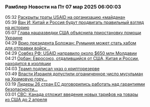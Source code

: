 <h3>Рамблер Новости на Пт 07 мар 2025 06:00:03</h3>
<div class="rssn table">
  <span class="smaller gray hspace">05:32</span> <a class="nodecor" href="https://news.rambler.ru/world/54310631-raskryty-traty-usaid-na-organizatsiyu-maydana/">Раскрыты траты USAID на организацию «майдана»</a>
</div>
<div class="rssn table">
  <span class="smaller gray hspace">05:39</span> <a class="nodecor" href="https://news.rambler.ru/world/54300578-van-i-kitay-i-rossiya-budut-prodvigat-pravilnyy-vzglyad-na-istoriyu/">Ван И: Китай и Россия будут продвигать правильный взгляд на историю</a>
</div>
<div class="rssn table">
  <span class="smaller gray hspace">05:07</span> <a class="nodecor" href="https://news.rambler.ru/world/54310719-glava-natsrazvedki-ssha-obyasnila-priostanovku-pomoschi-ukraine/">Глава нацразведки США объяснила приостановку помощи Украине</a>
</div>
<div class="rssn table">
  <span class="smaller gray hspace">04:29</span> <a class="nodecor" href="https://news.rambler.ru/world/54310764-vrio-prezidenta-bolozhan-rumyniya-mozhet-stat-habom-dlya-otpravki-voysk-na-ukrainu/">Врио президента Боложан: Румыния может стать хабом для отправки войск...</a>
</div>
<div class="rssn table">
  <span class="smaller gray hspace">04:29</span> <a class="nodecor" href="https://news.rambler.ru/world/54310767-sovbez-rf-usaid-napravilo-okolo-650-mln-moldavii/">Совбез РФ: USAID направило около $650 млн Молдавии</a>
</div>
<div class="rssn table">
  <span class="smaller gray hspace">04:21</span> <a class="nodecor" href="https://news.rambler.ru/world/54310740-orban-evrosoyuz-otdalivshiysya-ot-ssha-kitaya-i-rossii-nahoditsya-v-izolyatsii/">Орбан: Евросоюз, отдалившийся от США, Китая и России, находится в изоляции</a>
</div>
<div class="rssn table">
  <span class="smaller gray hspace">04:03</span> <a class="nodecor" href="https://news.rambler.ru/world/54310724-tramp-podpisal-ukaz-o-kriptorezerve/">Трамп подписал указ о крипторезерве</a>
</div>
<div class="rssn table">
  <span class="smaller gray hspace">03:49</span> <a class="nodecor" href="https://news.rambler.ru/world/54310620-vlasti-izrailya-dopustili-ogranichennoe-chislo-musulman-na-hramovuyu-goru-v-ramadan/">Власти Израиля допустили ограниченное число мусульман на Храмовую гору...</a>
</div>
<div class="rssn table">
  <span class="smaller gray hspace">03:19</span> <a class="nodecor" href="https://news.rambler.ru/world/54310691-lidery-26-stran-es-dogovorilis-rabotat-nad-garantiyami-bezopasnosti-dlya-kieva/">Лидеры 26 стран ЕС договорились работать над гарантиями безопасности...</a>
</div>
<div class="rssn table">
  <span class="smaller gray hspace">03:01</span> <a class="nodecor" href="https://news.rambler.ru/world/54310675-cbc-kanada-otlozhit-vvedenie-novyh-tarifov-na-tovary-iz-ssha-do-2-aprelya/">CBC: Канада отложит введение новых тарифов на товары из США до 2 апреля</a>
</div>